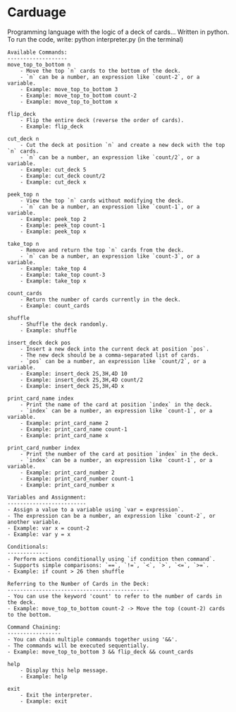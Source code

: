 # Carduage
Programming language with the logic of a deck of cards... Written in python.
To run the code, write: python interpreter.py  (in the terminal)

   
    Available Commands:
    -------------------
    move_top_to_bottom n
        - Move the top `n` cards to the bottom of the deck.
        - `n` can be a number, an expression like `count-2`, or a variable.
        - Example: move_top_to_bottom 3
        - Example: move_top_to_bottom count-2
        - Example: move_top_to_bottom x

    flip_deck
        - Flip the entire deck (reverse the order of cards).
        - Example: flip_deck

    cut_deck n
        - Cut the deck at position `n` and create a new deck with the top `n` cards.
        - `n` can be a number, an expression like `count/2`, or a variable.
        - Example: cut_deck 5
        - Example: cut_deck count/2
        - Example: cut_deck x

    peek_top n
        - View the top `n` cards without modifying the deck.
        - `n` can be a number, an expression like `count-1`, or a variable.
        - Example: peek_top 2
        - Example: peek_top count-1
        - Example: peek_top x

    take_top n
        - Remove and return the top `n` cards from the deck.
        - `n` can be a number, an expression like `count-3`, or a variable.
        - Example: take_top 4
        - Example: take_top count-3
        - Example: take_top x

    count_cards
        - Return the number of cards currently in the deck.
        - Example: count_cards

    shuffle
        - Shuffle the deck randomly.
        - Example: shuffle

    insert_deck deck pos
        - Insert a new deck into the current deck at position `pos`.
        - The new deck should be a comma-separated list of cards.
        - `pos` can be a number, an expression like `count/2`, or a variable.
        - Example: insert_deck 2S,3H,4D 10
        - Example: insert_deck 2S,3H,4D count/2
        - Example: insert_deck 2S,3H,4D x

    print_card_name index
        - Print the name of the card at position `index` in the deck.
        - `index` can be a number, an expression like `count-1`, or a variable.
        - Example: print_card_name 2
        - Example: print_card_name count-1
        - Example: print_card_name x

    print_card_number index
        - Print the number of the card at position `index` in the deck.
        - `index` can be a number, an expression like `count-1`, or a variable.
        - Example: print_card_number 2
        - Example: print_card_number count-1
        - Example: print_card_number x

    Variables and Assignment:
    -------------------------
    - Assign a value to a variable using `var = expression`.
    - The expression can be a number, an expression like `count-2`, or another variable.
    - Example: var x = count-2
    - Example: var y = x

    Conditionals:
    -------------
    - Perform actions conditionally using `if condition then command`.
    - Supports simple comparisons: `==`, `!=`, `<`, `>`, `<=`, `>=`.
    - Example: if count > 26 then shuffle

    Referring to the Number of Cards in the Deck:
    ---------------------------------------------
    - You can use the keyword 'count' to refer to the number of cards in the deck.
    - Example: move_top_to_bottom count-2 -> Move the top (count-2) cards to the bottom.

    Command Chaining:
    -----------------
    - You can chain multiple commands together using '&&'.
    - The commands will be executed sequentially.
    - Example: move_top_to_bottom 3 && flip_deck && count_cards

    help
        - Display this help message.
        - Example: help

    exit
        - Exit the interpreter.
        - Example: exit
